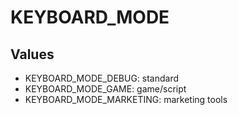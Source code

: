 # KEYBOARD_MODE

## Values
* KEYBOARD_MODE_DEBUG: standard
* KEYBOARD_MODE_GAME: game/script
* KEYBOARD_MODE_MARKETING: marketing tools